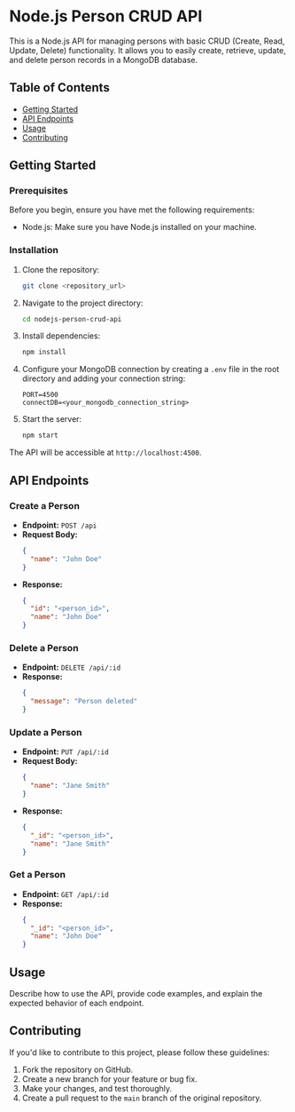 # Node.js Person CRUD API

This is a Node.js API for managing persons with basic CRUD (Create, Read, Update, Delete) functionality. It allows you to easily create, retrieve, update, and delete person records in a MongoDB database.

## Table of Contents

- [Getting Started](#getting-started)
- [API Endpoints](#api-endpoints)
- [Usage](#usage)
- [Contributing](#contributing)

## Getting Started

### Prerequisites

Before you begin, ensure you have met the following requirements:

- Node.js: Make sure you have Node.js installed on your machine.

### Installation

1. Clone the repository:

   ```bash
   git clone <repository_url>
   ```

2. Navigate to the project directory:

   ```bash
   cd nodejs-person-crud-api
   ```

3. Install dependencies:

   ```bash
   npm install
   ```

4. Configure your MongoDB connection by creating a `.env` file in the root directory and adding your connection string:

   ```env
   PORT=4500
   connectDB=<your_mongodb_connection_string>
   ```

5. Start the server:

   ```bash
   npm start
   ```

The API will be accessible at `http://localhost:4500`.

## API Endpoints

### Create a Person

- **Endpoint:** `POST /api`
- **Request Body:**
  ```json
  {
    "name": "John Doe"
  }
  ```
- **Response:**
  ```json
  {
    "id": "<person_id>",
    "name": "John Doe"
  }
  ```

### Delete a Person

- **Endpoint:** `DELETE /api/:id`
- **Response:**
  ```json
  {
    "message": "Person deleted"
  }
  ```

### Update a Person

- **Endpoint:** `PUT /api/:id`
- **Request Body:**
  ```json
  {
    "name": "Jane Smith"
  }
  ```
- **Response:**
  ```json
  {
    "_id": "<person_id>",
    "name": "Jane Smith"
  }
  ```

### Get a Person

- **Endpoint:** `GET /api/:id`
- **Response:**
  ```json
  {
    "_id": "<person_id>",
    "name": "John Doe"
  }
  ```

## Usage

Describe how to use the API, provide code examples, and explain the expected behavior of each endpoint.

## Contributing

If you'd like to contribute to this project, please follow these guidelines:

1. Fork the repository on GitHub.
2. Create a new branch for your feature or bug fix.
3. Make your changes, and test thoroughly.
4. Create a pull request to the `main` branch of the original repository.